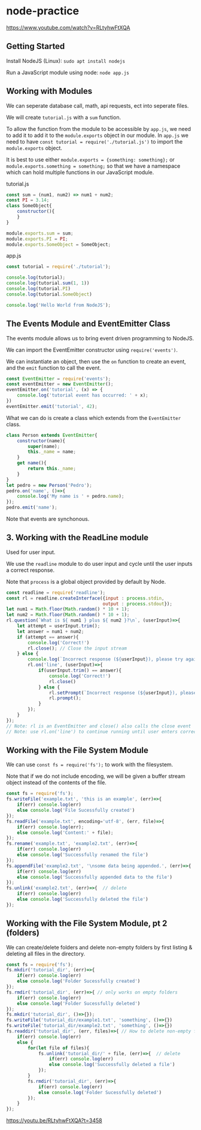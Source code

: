 # node-practice

https://www.youtube.com/watch?v=RLtyhwFtXQA

## Getting Started

Install NodeJS (Linux): `sudo apt install nodejs`

Run a JavaScript module using node: `node app.js`

## Working with Modules

We can seperate database call, math, api requests, ect into seperate files.

We will create `tutorial.js` with a `sum` function. 

To allow the function from the module to be accessible by `app.js`, we need to add it to add it to the `module.exports` object in our module. In `app.js` we need to have `const tutorial = require('./tutorial.js')` to import the `module.exports` object.

It is best to use either `module.exports = {something: something};` or `module.exports.something = something;` so that we have a namespace which can hold multiple functions in our JavaScript module.

tutorial.js
```js
const sum = (num1, num2) => num1 + num2;
const PI = 3.14;
class SomeObject{
    constructor(){
    }
}

module.exports.sum = sum;
module.exports.PI = PI;
module.exports.SomeObject = SomeObject;
```
app.js
```js
const tutorial = require('./tutorial');

console.log(tutorial);
console.log(tutorial.sum(1, 1))
console.log(tutorial.PI)
console.log(tutorial.SomeObject)

console.log('Hello World from NodeJS');
```

## The Events Module and EventEmitter Class

The events module allows us to bring event driven programming to NodeJS.

We can import the EventEmitter constructor using `require('events')`.

We can instantiate an object, then use the `on` function to create an event, and the `emit` function to call the event.
```js
const EventEmitter = require('events');
const eventEmitter = new EventEmitter();
eventEmitter.on('tutorial', (x) => {
    console.log('tutorial event has occurred: ' + x);
})
eventEmitter.emit('tutorial', 42);
```

What we can do is create a class which extends from the `EventEmitter` class.
```js
class Person extends EventEmitter{
    constructor(name){
        super(name);
        this._name = name;
    }
    get name(){
        return this._name;
    }
}
let pedro = new Person('Pedro');
pedro.on('name', ()=>{
    console.log('My name is ' + pedro.name);
});
pedro.emit('name');
```

Note that events are synchonous.

## 3. Working with the ReadLine module

Used for user input. 

We use the `readline` module to do user input and cycle until the user inputs a correct response.

Note that `process` is a global object provided by default by Node.

```js
const readline = require('readline');
const rl = readline.createInterface({input : process.stdin, 
                                    output : process.stdout});
let num1 = Math.floor(Math.random() * 10 + 1);
let num2 = Math.floor(Math.random() * 10 + 1);
rl.question(`What is ${ num1 } plus ${ num2 }?\n`, (userInput)=>{
    let attempt = userInput.trim();
    let answer = num1 + num2;
    if (attempt == answer){
        console.log('Correct!')
        rl.close(); // Close the input stream
    } else {
        console.log(`Incorrect response (${userInput}), please try again`)
        rl.on('line', (userInput)=>{
            if(userInput.trim() == answer){
                console.log('Correct!')
                rl.close()
            } else {
                rl.setPrompt(`Incorrect response (${userInput}), please try again\n`)
                rl.prompt();
            }
        });
    }
}); 
// Note: rl is an EventEmitter and close() also calls the close event
// Note: use rl.on('line') to continue running until user enters correctly (on newline)
```

## Working with the File System Module

We can use `const fs = require('fs');` to work with the filesystem.

Note that if we do not include encoding, we will be given a buffer stream object instead of the contents of the file.

```js
const fs = require('fs');
fs.writeFile('example.txt', 'this is an example', (err)=>{
    if(err) console.log(err)
    else console.log('File Sucessfully created')
});
fs.readFile('example.txt', encoding='utf-8', (err, file)=>{
    if(err) console.log(err);
    else console.log('Content:' + file);
});
fs.rename('example.txt', 'example2.txt', (err)=>{
    if(err) console.log(err)
    else console.log('Successfully renamed the file')
});
fs.appendFile('example2.txt', '\nsome data being appended.', (err)=>{
    if(err) console.log(err)
    else console.log('Successfully appended data to the file')
});
fs.unlink('example2.txt', (err)=>{  // delete
    if(err) console.log(err)
    else console.log('Successfully deleted the file')
});
```
## Working with the File System Module, pt 2 (folders)

We can create/delete folders and delete non-empty folders by first listing & deleting all files in the directory.

```js
const fs = require('fs');
fs.mkdir('tutorial_dir', (err)=>{
    if(err) console.log(err)
    else console.log('Folder Sucessfully created')
});
fs.rmdir('tutorial_dir', (err)=>{ // only works on empty folders
    if(err) console.log(err)
    else console.log('Folder Sucessfully deleted')
});
fs.mkdir('tutorial_dir', ()=>{});
fs.writeFile('tutorial_dir/example1.txt', 'something', ()=>{})
fs.writeFile('tutorial_dir/example2.txt', 'something', ()=>{})
fs.readdir('tutorial_dir', (err, files)=>{ // How to delete non-empty folder
    if(err) console.log(err)
    else {
        for(let file of files){
            fs.unlink('tutorial_dir/' + file, (err)=>{  // delete
                if(err) console.log(err)
                else console.log('Successfully deleted a file')
            });
        }
        fs.rmdir('tutorial_dir', (err)=>{
            if(err) console.log(err)
            else console.log('Folder Sucessfully deleted')
        });
    }
});
```

https://youtu.be/RLtyhwFtXQA?t=3458
